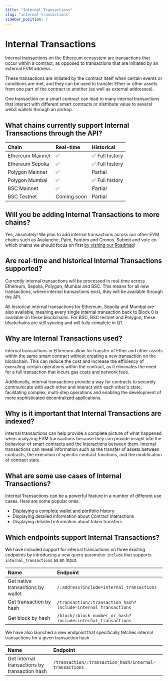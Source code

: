 ```yaml
---
title: "Internal Transactions"
slug: "internal-transactions"
sidebar_position: 7
---
```

# Internal Transactions

Internal transactions on the Ethereum ecosystem are transactions that occur within a contract, as opposed to transactions that are initiated by an external EVM address. 

These transactions are initiated by the contract itself when certain events or conditions are met, and they can be used to transfer Ether or other assets from one part of the contract to another (as well as external addresses). 

One transaction on a smart contract can lead to many internal transactions that interact with different smart contracts or distribute value to several web3 wallets through an airdrop.

## What chains currently support Internal Transactions through the API?

| Chain                            | Real-time    | Historical              |
| :------------------------------ | :---------- | :------------------------ |
| Ethereum Mainnet                | ✅           | ✅ Full history           | 
| Ethereum Sepolia                | ✅           | ✅ Full history           | 
| Polygon Mainnet                 | ✅           | Partial                   | 
| Polygon Mumbai                  | ✅           | ✅ Full history           | 
| BSC Mainnet                     | ✅           | Partial                   |
| BSC Testnet               | Coming soon | Partial                   |

## Will you be adding Internal Transactions to more chains?
Yes, absolutely! We plan to add internal transactions across our other EVM chains such as Avalanche, Palm, Fantom and Cronos. Submit and vote on which chains we should focus on first [by visiting our Roadmap](https://roadmap.moralis.io/b/feature-requests/)!

## Are real-time and historical Internal Transactions supported?
Currently internal transactions will be processed in real-time across Ethereum, Sepolia, Polygon, Mumbai and BSC. This means for all new transactions, where internal transactions exist, they will be available through the API.

All historical internal transactions for Ethereum, Sepolia and Mumbai are also available, meaning every single internal transaction back to Block 0 is available on these blockchains. For BSC, BSC testnet and Polygon, these blockchains are still syncing and will fully complete in Q1.

## Why are Internal Transactions used?
Internal transactions in Ethereum allow for transfer of Ether and other assets within the same smart contract without creating a new transaction on the blockchain. This can reduce the cost and increase the efficiency of executing certain operations within the contract, as it eliminates the need for a full transaction that incurs gas costs and network fees. 

Additionally, internal transactions provide a way for contracts to securely communicate with each other and interact with each other's state, facilitating complex, multi-step operations and enabling the development of more sophisticated decentralized applications.

## Why is it important that Internal Transactions are indexed?
Internal transactions can help provide a complete picture of what happened when analyzing EVM transactions because they can provide insight into the behaviour of smart contracts and the interactions between them. Internal transactions can reveal information such as the transfer of assets between contracts, the execution of specific contract functions, and the modification of contract state.

## What are some use cases of Internal Transactions?
Internal Transactions can be a powerful feature in a number of different use cases. Here are some popular ones:

* Displaying a complete wallet and portfolio history
* Displaying detailed information about Contract interactions
* Displaying detailed information about token transfers


## Which endpoints support Internal Transactions?
We have included support for internal transactions on three existing endpoints by introducing a new query parameter `include` that supports `internal_transactions` as an input.

| Name                            | Endpoint    |
| :------------------------------ | :---------- |
| Get native transactions by wallet | `/:address?include=internal_transactions` |
| Get transaction by hash | `/transaction/:transaction_hash?include=internal_transactions` |
| Get block by hash| `/block/:block_number_or_hash?include=internal_transactions` |

We have also launched a new endpoint that specifically fetches internal transactions for a given transaction hash.

| Name                            | Endpoint    |
| :------------------------------ | :---------- |
| Get internal transactions by transaction hash | `/transaction/:transaction_hash/internal-transactions` |

